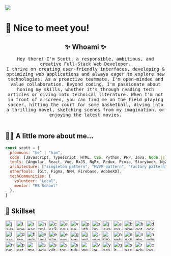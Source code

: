 ![](https://komarev.com/ghpvc/?username=scottkdev&style=flat-square)

# 🌟 Nice to meet you!

<h2 align="center">  ✨ Whoami ✨ </h2>
<p align="center">
  <samp>
 Hey there! I'm Scott, a responsible, ambitious, and creative Full-Stack Web Developer. <br> I thrive on creating user-friendly interfaces, developing & optimizing web applications and always eager to explore new technologies. As a proactive teammate, I'm open-minded and value collaboration. Beyond coding, I'm passionate about honing my skills, whether it's through reading tech articles or diving into technical literature. When I'm not in front of a screen, you can find me on the field playing soccer, hitting the court for some basketball, diving into a thrilling novel, sketching scenes from my imagination, or enjoying the latest movies.
  </samp>
  <br> <br>
</p>

## 👨‍💻 A little more about me...  

```javascript
const scott = {
  pronouns: "he" | "him",
  code: [Javascript, Typescript, HTML, CSS, Python, PHP, Java, Node.js],
  tools: [Angular, React, Vue, RxJS, NgRx, Redux, Pinia, Storybook, NgZorro, Tailwind, Docker],
  architecture: ["singleton pattern", "MVVM pattern", "factory pattern"],
  otherTools: [Git, Figma, NPM, Firebase, AdobeXD],
  techCommunities: {
    volunteer: "Local",
    mentor: "RS School"
  },
}

```

## 🔧 Skillset

<div align="left">
<img src="https://cdn.jsdelivr.net/gh/devicons/devicon/icons/javascript/javascript-original.svg" height="30" alt="javascript logo" />
<img src="https://skillicons.dev/icons?i=ts" height="30" alt="typescript logo" />
<img src="https://cdn.jsdelivr.net/gh/devicons/devicon/icons/react/react-original.svg" height="30" alt="react logo" />
<img src="https://skillicons.dev/icons?i=html" height="30" alt="html5 logo" />
<img src="https://skillicons.dev/icons?i=css" height="30" alt="css3 logo" />
<img src="https://cdn.jsdelivr.net/gh/devicons/devicon/icons/angularjs/angularjs-original.svg" height="30" alt="angular logo" />
<img src="https://skillicons.dev/icons?i=vue" height="30" alt="vue logo" />
<img src="https://skillicons.dev/icons?i=python" height="30" alt="python logo" />
<img src="https://skillicons.dev/icons?i=php" height="30" alt="php logo" />
<img src="https://skillicons.dev/icons?i=java" height="30" alt="java logo" />
<img src="https://skillicons.dev/icons?i=aws" height="30" alt="amazon web services logo" />
<img src="https://skillicons.dev/icons?i=babel" height="30" alt="babel logo" />
<img src="https://skillicons.dev/icons?i=bootstrap" height="30" alt="bootstrap logo" />
<img src="https://skillicons.dev/icons?i=docker" height="30" alt="docker logo" />
<img src="https://skillicons.dev/icons?i=laravel" height="30" alt="laravel logo" />
<img src="https://skillicons.dev/icons?i=django" height="30" alt="django logo" />
<img src="https://skillicons.dev/icons?i=flask" height="30" alt="flask logo" />
<img src="https://cdn.jsdelivr.net/gh/devicons/devicon/icons/electron/electron-original.svg" height="30" alt="electron logo" />
<img src="https://cdn.jsdelivr.net/gh/devicons/devicon/icons/eslint/eslint-original.svg" height="30" alt="eslint logo" />
<img src="https://cdn.jsdelivr.net/gh/devicons/devicon/icons/express/express-original.svg" height="30" alt="express logo" />
<img src="https://cdn.jsdelivr.net/gh/devicons/devicon/icons/graphql/graphql-plain.svg" height="30" alt="graphql logo" />
<img src="https://cdn.jsdelivr.net/gh/devicons/devicon/icons/jest/jest-plain.svg" height="30" alt="jest logo" />
<img src="https://cdn.jsdelivr.net/gh/devicons/devicon/icons/linux/linux-original.svg" height="30" alt="linux logo" />
<img src="https://cdn.jsdelivr.net/gh/devicons/devicon/icons/mongodb/mongodb-original.svg" height="30" alt="mongodb logo" />
<img src="https://cdn.jsdelivr.net/gh/devicons/devicon/icons/nestjs/nestjs-original.svg" height="30" alt="nestjs logo" />
<img src="https://cdn.jsdelivr.net/gh/devicons/devicon/icons/nextjs/nextjs-original.svg" height="30" alt="nextjs logo" />
<img src="https://cdn.jsdelivr.net/gh/devicons/devicon/icons/nginx/nginx-original.svg" height="30" alt="nginx logo" />
<img src="https://cdn.jsdelivr.net/gh/devicons/devicon/icons/nodejs/nodejs-original.svg" height="30" alt="nodejs logo" />
<img src="https://cdn.jsdelivr.net/gh/devicons/devicon/icons/npm/npm-original-wordmark.svg" height="30" alt="npm logo" />
<img src="https://cdn.jsdelivr.net/gh/devicons/devicon/icons/postgresql/postgresql-original.svg" height="30" alt="postgresql logo" />
<img src="https://skillicons.dev/icons?i=mysql" height="30" alt="mysql logo" />
<img src="https://cdn.jsdelivr.net/gh/devicons/devicon/icons/sequelize/sequelize-original.svg" height="30" alt="sequelize logo" />
<img src="https://cdn.jsdelivr.net/gh/devicons/devicon/icons/sqlite/sqlite-original.svg" height="30" alt="sqlite logo" />
<img src="https://cdn.jsdelivr.net/gh/devicons/devicon/icons/storybook/storybook-original.svg" height="30" alt="storybook logo" />
<img src="https://cdn.jsdelivr.net/gh/devicons/devicon/icons/stylus/stylus-original.svg" height="30" alt="stylus logo" />
<img src="https://skillicons.dev/icons?i=webpack" height="30" alt="webpack logo" />
<img src="https://skillicons.dev/icons?i=vite" height="30" alt="vite logo" />
<img src="https://cdn.jsdelivr.net/gh/devicons/devicon/icons/yarn/yarn-original.svg" height="30" alt="yarn logo" />
<img src="https://cdn.jsdelivr.net/gh/devicons/devicon/icons/git/git-original.svg" height="30" alt="git logo" />
<img src="https://skillicons.dev/icons?i=sass" height="30" alt="sass logo" />
<img src="https://skillicons.dev/icons?i=redux" height="30" alt="redux logo" />
<img src="https://skillicons.dev/icons?i=c" height="30" alt="c logo" />
</div>

